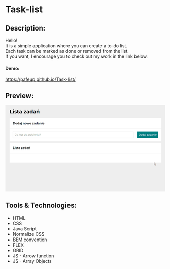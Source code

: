 # Task-list

## Description:

Hello!\
It is a simple application where you can create a to-do list.\
Each task can be marked as done or removed from the list.\
If you want, I encourage you to check out my work in the link below.

#### Demo:
https://pafeup.github.io/Task-list/

## Preview:
![taskListPrezentation](images/taskListPresentation.gif)

## Tools & Technologies:
- HTML
- CSS
- Java Script
- Normalize CSS
- BEM convention
- FLEX 
- GRID
- JS - Arrow function
- JS - Array Objects

